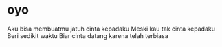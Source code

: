 # oyo
Aku bisa membuatmu jatuh cinta kepadaku
Meski kau tak cinta kepadaku
Beri sedikit waktu
Biar cinta datang karena telah terbiasa
